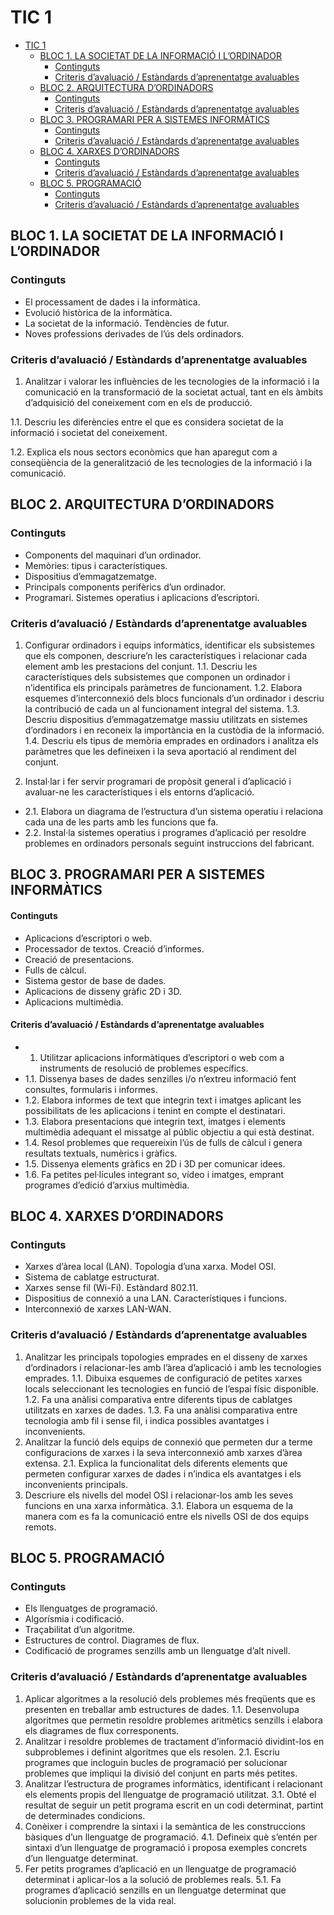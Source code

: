 # TIC 1

- [TIC 1](#tic-1)
  - [BLOC 1. LA SOCIETAT DE LA INFORMACIÓ I L’ORDINADOR](#bloc-1-la-societat-de-la-informaci%C3%B3-i-lordinador)
    - [Continguts](#continguts)
    - [Criteris d’avaluació / Estàndards d’aprenentatge avaluables](#criteris-davaluaci%C3%B3--est%C3%A0ndards-daprenentatge-avaluables)
  - [BLOC 2. ARQUITECTURA D’ORDINADORS](#bloc-2-arquitectura-dordinadors)
    - [Continguts](#continguts-1)
    - [Criteris d’avaluació / Estàndards d’aprenentatge avaluables](#criteris-davaluaci%C3%B3--est%C3%A0ndards-daprenentatge-avaluables-1)
  - [BLOC 3. PROGRAMARI PER A SISTEMES INFORMÀTICS](#bloc-3-programari-per-a-sistemes-inform%C3%A0tics)
      - [Continguts](#continguts-2)
      - [Criteris d’avaluació / Estàndards d’aprenentatge avaluables](#criteris-davaluaci%C3%B3--est%C3%A0ndards-daprenentatge-avaluables-2)
  - [BLOC 4. XARXES D’ORDINADORS](#bloc-4-xarxes-dordinadors)
    - [Continguts](#continguts-3)
    - [Criteris d’avaluació / Estàndards d’aprenentatge avaluables](#criteris-davaluaci%C3%B3--est%C3%A0ndards-daprenentatge-avaluables-3)
  - [BLOC 5. PROGRAMACIÓ](#bloc-5-programaci%C3%B3)
    - [Continguts](#continguts-4)
    - [Criteris d’avaluació / Estàndards d’aprenentatge avaluables](#criteris-davaluaci%C3%B3--est%C3%A0ndards-daprenentatge-avaluables-4)

## BLOC 1. LA SOCIETAT DE LA INFORMACIÓ I L’ORDINADOR

### Continguts

- El processament de dades i la informàtica.
- Evolució històrica de la informàtica.
- La societat de la informació. Tendències de futur.
- Noves professions derivades de l’ús dels ordinadors.

### Criteris d’avaluació / Estàndards d’aprenentatge avaluables

1. Analitzar i valorar les influències de les tecnologies de la informació i la comunicació en la transformació de la societat actual, tant en els àmbits d’adquisició del coneixement com en els de producció.

1.1. Descriu les diferències entre el que es considera societat de la informació i societat del coneixement.

1.2. Explica els nous sectors econòmics que han aparegut com a conseqüència de la generalització de les tecnologies de la informació i la comunicació.

## BLOC 2. ARQUITECTURA D’ORDINADORS

### Continguts

- Components del maquinari d’un ordinador.
- Memòries: tipus i característiques.
- Dispositius d’emmagatzematge.
- Principals components perifèrics d’un ordinador.
- Programari. Sistemes operatius i aplicacions d’escriptori.

### Criteris d’avaluació / Estàndards d’aprenentatge avaluables

1. Configurar ordinadors i equips informàtics, identificar els subsistemes que els componen, descriure’n les característiques i relacionar cada element amb les prestacions del conjunt.
1.1. Descriu les característiques dels subsistemes que componen un ordinador i n’identifica els principals paràmetres de funcionament.
1.2. Elabora esquemes d’interconnexió dels blocs funcionals d’un ordinador i descriu la contribució de cada un al funcionament integral del sistema.
1.3. Descriu dispositius d’emmagatzematge massiu utilitzats en sistemes d’ordinadors i en reconeix la importància en la custòdia de la informació.
1.4. Descriu els tipus de memòria emprades en ordinadors i analitza els paràmetres que les defineixen i la seva aportació al rendiment del conjunt.

2. Instal·lar i fer servir programari de propòsit general i d’aplicació i avaluar-ne les característiques i els entorns d’aplicació.
  - 2.1. Elabora un diagrama de l’estructura d’un sistema operatiu i relaciona cada una de les parts amb les funcions que fa.
  - 2.2. Instal·la sistemes operatius i programes d’aplicació per resoldre problemes en ordinadors personals seguint instruccions del fabricant.

## BLOC 3. PROGRAMARI PER A SISTEMES INFORMÀTICS

#### Continguts

- Aplicacions d’escriptori o web.
- Processador de textos. Creació d’informes.
- Creació de presentacions.
- Fulls de càlcul.
- Sistema gestor de base de dades.
- Aplicacions de disseny gràfic 2D i 3D.
- Aplicacions multimèdia.

#### Criteris d’avaluació / Estàndards d’aprenentatge avaluables

- 1. Utilitzar aplicacions informàtiques d’escriptori o web com a instruments de resolució de problemes específics.
- 1.1. Dissenya bases de dades senzilles i/o n’extreu informació fent consultes, formularis i informes.
- 1.2. Elabora informes de text que integrin text i imatges aplicant les possibilitats de les aplicacions i tenint en compte el destinatari.
- 1.3. Elabora presentacions que integrin text, imatges i elements multimèdia adequant el missatge al públic objectiu a qui està destinat.
- 1.4. Resol problemes que requereixin l’ús de fulls de càlcul i genera resultats textuals, numèrics i gràfics.
- 1.5. Dissenya elements gràfics en 2D i 3D per comunicar idees.
- 1.6. Fa petites pel·lícules integrant so, vídeo i imatges, emprant programes d’edició d’arxius multimèdia.

## BLOC 4. XARXES D’ORDINADORS

### Continguts

- Xarxes d’àrea local (LAN). Topologia d’una xarxa. Model OSI.
- Sistema de cablatge estructurat.
- Xarxes sense fil (Wi-Fi). Estàndard 802.11.
- Dispositius de connexió a una LAN. Característiques i funcions.
- Interconnexió de xarxes LAN-WAN.

### Criteris d’avaluació / Estàndards d’aprenentatge avaluables

1. Analitzar les principals topologies emprades en el disseny de xarxes d’ordinadors i relacionar-les amb l’àrea d’aplicació i amb les tecnologies emprades.
1.1. Dibuixa esquemes de configuració de petites xarxes locals seleccionant les tecnologies en funció de l’espai físic disponible.
1.2. Fa una anàlisi comparativa entre diferents tipus de cablatges utilitzats en xarxes de dades.
1.3. Fa una anàlisi comparativa entre tecnologia amb fil i sense fil, i indica possibles avantatges i inconvenients.
2. Analitzar la funció dels equips de connexió que permeten dur a terme configuracions de xarxes i la seva interconnexió amb xarxes d’àrea extensa.
2.1. Explica la funcionalitat dels diferents elements que permeten configurar xarxes de dades i n’indica els avantatges i els inconvenients principals.
3. Descriure els nivells del model OSI i relacionar-los amb les seves funcions en una xarxa informàtica.
3.1. Elabora un esquema de la manera com es fa la comunicació entre els nivells OSI de dos equips remots.

## BLOC 5. PROGRAMACIÓ

### Continguts

- Els llenguatges de programació.
- Algorísmia i codificació.
- Traçabilitat d’un algoritme.
- Estructures de control. Diagrames de flux.
- Codificació de programes senzills amb un llenguatge d’alt nivell.

### Criteris d’avaluació / Estàndards d’aprenentatge avaluables

1. Aplicar algoritmes a la resolució dels problemes més freqüents que es presenten en treballar amb estructures de dades.
1.1. Desenvolupa algoritmes que permetin resoldre problemes aritmètics senzills i elabora els diagrames de flux corresponents.
2. Analitzar i resoldre problemes de tractament d’informació dividint-los en subproblemes i definint algoritmes que els resolen.
2.1. Escriu programes que incloguin bucles de programació per solucionar problemes que impliqui la divisió del conjunt en parts més petites.
3. Analitzar l’estructura de programes informàtics, identificant i relacionant els elements propis del llenguatge de programació utilitzat.
3.1. Obté el resultat de seguir un petit programa escrit en un codi determinat, partint de determinades condicions.
4. Conèixer i comprendre la sintaxi i la semàntica de les construccions bàsiques d’un llenguatge de programació.
4.1. Defineix què s’entén per sintaxi d’un llenguatge de programació i proposa exemples concrets d’un llenguatge determinat.
5. Fer petits programes d’aplicació en un llenguatge de programació determinat i aplicar-los a la solució de problemes reals.
5.1. Fa programes d’aplicació senzills en un llenguatge determinat que solucionin problemes de la vida real.
